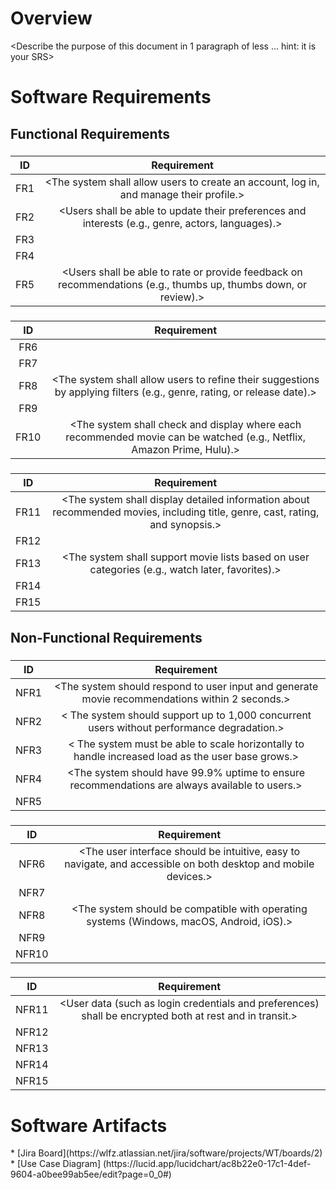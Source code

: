 #  Overview
<Describe the purpose of this document in 1 paragraph of less … hint: it is
your SRS>

# Software Requirements
<Describe the structure of this section>

## Functional Requirements

### <User Account Management>
| ID | Requirement |
| :-------------: | :----------: |
| FR1 | <The system shall allow users to create an account, log in, and manage their profile.> |
| FR2 | <Users shall be able to update their preferences and interests (e.g., genre, actors, languages).> |
| FR3 | <The system shall provide users with a search function to look up specific movies or actors.> |
| FR4 | <The system shall allow users to save or bookmark movies for future viewing.> |
| FR5 | <Users shall be able to rate or provide feedback on recommendations (e.g., thumbs up, thumbs down, or review).> |

### <Recommendation System>
| ID | Requirement |
| :-------------: | :----------: |
| FR6 | <Users shall be able to submit feedback on previous recommendations to improve future suggestions.> |
| FR7 | <The system shall generate a list of personalized movie recommendations based on user inputs.> |
| FR8 | <The system shall allow users to refine their suggestions by applying filters (e.g., genre, rating, or release date).> |
| FR9 | <Users shall be able to choose the streaming platforms they prefer for recommendations.> |
| FR10 | <The system shall check and display where each recommended movie can be watched (e.g., Netflix, Amazon Prime, Hulu).> |

### <Movie Information and Interaction>
| ID | Requirement |
| :-------------: | :----------: |
| FR11 | <The system shall display detailed information about recommended movies, including title, genre, cast, rating, and synopsis.> |
| FR12 | <The system shall provide a sneak peek or trailer of each movie.> |
| FR13 | <The system shall support movie lists based on user categories (e.g., watch later, favorites).> |
| FR14 | <The system shall allow users to share movie recommendations with others through social media.> |
| FR15 | <The system shall include a feature to notify users about new releases or updates in their selected genres.> |

## Non-Functional Requirements

### <System Performance and Scalability>

| ID | Requirement |
| :-------------: | :----------: |
| NFR1 | <The system should respond to user input and generate movie recommendations within 2 seconds.> |
| NFR2 | < The system should support up to 1,000 concurrent users without performance degradation.> |
| NFR3 | < The system must be able to scale horizontally to handle increased load as the user base grows.> |
| NFR4 | <The system should have 99.9% uptime to ensure recommendations are always available to users.> |
| NFR5 | <The system should be resilient and able to recover from failures automatically.> |

### <Compatibility and Usability>

| ID | Requirement |
| :-------------: | :----------: |
| NFR6 | <The user interface should be intuitive, easy to navigate, and accessible on both desktop and mobile devices.> |
| NFR7 | <The system should provide a seamless experience with clear instructions for user input.> |
| NFR8 | <The system should be compatible with operating systems (Windows, macOS, Android, iOS).> |
| NFR9 | <The system should use responsive design principles for optimal performance across devices.> |
| NFR10 | <The system should provide visual cues or tips to guide new users during their first interaction.> |

### <Security and Data Integrity>

| ID | Requirement |
| :-------------: | :----------: |
| NFR11 | <User data (such as login credentials and preferences) shall be encrypted both at rest and in transit.> |
| NFR12 | <The system shall implement user authentication mechanisms to ensure only authorized access.> |
| NFR13 | <The system shall log all access attempts and provide an audit trail for security reviews.> |
| NFR14 | <The system shall comply with GDPR and other applicable data protection regulations.> |
| NFR15 | <The system shall enforce session timeouts and two-factor authentication for added security.> |

# Software Artifacts

<Describe the purpose of this section>
* [Jira Board](https://wlfz.atlassian.net/jira/software/projects/WT/boards/2)
* [Use Case Diagram] (https://lucid.app/lucidchart/ac8b22e0-17c1-4def-9604-a0bee99ab5ee/edit?page=0_0#)
